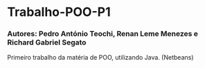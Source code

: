 # Trabalho-POO-P1
### Autores: Pedro António Teochi, Renan Leme Menezes e Richard Gabriel Segato

Primeiro trabalho da matéria de POO, utilizando Java. (Netbeans)
